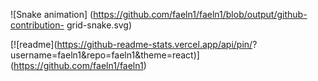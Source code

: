 ![Snake animation]
(https://github.com/faeln1/faeln1/blob/output/github-contribution- grid-snake.svg)

[![readme](https://github-readme-stats.vercel.app/api/pin/? username=faeln1&repo=faeln1&theme=react)]
(https://github.com/faeln1/faeln1)